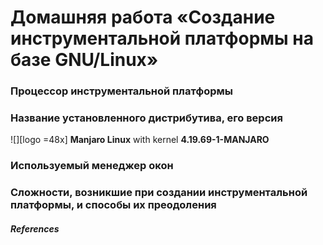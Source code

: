 # Домашняя работа «Создание инструментальной платформы на базе GNU/Linux»

### Процессор инструментальной платформы

### Название установленного дистрибутива, его версия
![][logo =48x] __Manjaro Linux__ with kernel __4.19.69-1-MANJARO__
### Используемый менеджер окон

### Сложности, возникшие при создании инструментальной платформы, и способы их преодоления


##### References
[logo]: /img/logo.png
